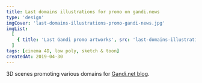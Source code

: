 ```yaml
---
title: Last domains illustrations for promo on gandi.news
type: 'design'
imgCover: 'last-domains-illustrations-promo-gandi-news.jpg'
imgList:
  [
    { title: 'Last Gandi promo artworks', src: 'last-domains-illustrations-promo-gandi-news_1.jpg' },
  ]
tags: [cinema 4D, low poly, sketch & toon]
createdAt: 2019-04-30
---
```


3D scenes promoting various domains for [Gandi.net blog](https://news.gandi.net).
<!--more-->